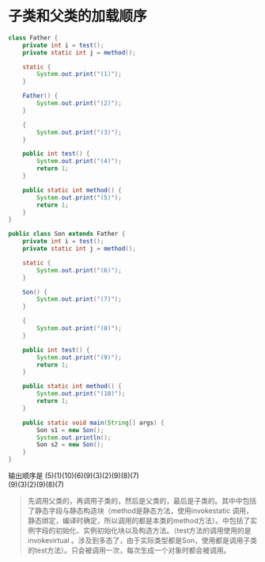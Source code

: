 # 子类和父类的加载顺序
```java
class Father {
    private int i = test();
    private static int j = method();

    static {
        System.out.print("(1)");
    }

    Father() {
        System.out.print("(2)");
    }

    {
        System.out.print("(3)");
    }

    public int test() {
        System.out.print("(4)");
        return 1;
    }

    public static int method() {
        System.out.print("(5)");
        return 1;
    }
}

public class Son extends Father {
    private int i = test();
    private static int j = method();

    static {
        System.out.print("(6)");
    }

    Son() {
        System.out.print("(7)");
    }

    {
        System.out.print("(8)");
    }

    public int test() {
        System.out.print("(9)");
        return 1;
    }

    public static int method() {
        System.out.print("(10)");
        return 1;
    }

    public static void main(String[] args) {
        Son s1 = new Son();
        System.out.println();
        Son s2 = new Son();
    }
}
```

输出顺序是
(5)(1)(10)(6)(9)(3)(2)(9)(8)(7)<br/>
(9)(3)(2)(9)(8)(7)

> 先调用父类的<clinit>，再调用子类的<clinit>，然后是父类的<init>，最后是子类的<init>。其中<clinit>中包括了静态字段与静态构造块（method是静态方法，使用invokestatic  调用，静态绑定，编译时确定，所以调用的都是本类的method方法）。<init>中包括了实例字段的初始化、实例初始化块以及构造方法。（test方法的调用使用的是 invokevirtual 。涉及到多态了，由于实际类型都是Son，使用都是调用子类的test方法）。<clinit>只会被调用一次，<init>每次生成一个对象时都会被调用。
